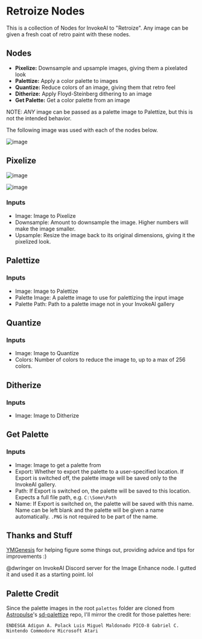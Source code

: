 # Retroize Nodes
This is a collection of Nodes for InvokeAI to "Retroize". Any image can be given a fresh coat of retro paint with these nodes.

## Nodes
- **Pixelize:** Downsample and upsample images, giving them a pixelated look
- **Palettize:** Apply a color palette to images
- **Quantize:** Reduce colors of an image, giving them that retro feel
- **Ditherize:** Apply Floyd-Steinberg dithering to an image
- **Get Palette:** Get a color palette from an image

NOTE: *ANY* image can be passed as a palette image to Palettize, but this is not the intended behavior.

The following image was used with each of the nodes below.

![image](https://github.com/Ar7ific1al/invokeai-retroizeinode/assets/2306586/c784e438-8c84-4414-8c7d-2cad62a38f89)


## Pixelize
![image](https://github.com/Ar7ific1al/invokeai-retroizeinode/assets/2306586/d18be520-b871-457a-a856-d3ed92084538)

![image](https://github.com/Ar7ific1al/invokeai-retroizeinode/assets/2306586/f8238901-1ffe-4f70-8492-60dc7e28647c)

### Inputs
- Image: Image to Pixelize
- Downsample: Amount to downsample the image. Higher numbers will make the image smaller.
- Upsample: Resize the image back to its original dimensions, giving it the pixelized look.

## Palettize


### Inputs
- Image: Image to Palettize
- Palette Image: A palette image to use for palettizing the input image
- Palette Path: Path to a palette image not in your InvokeAI gallery

## Quantize


### Inputs
- Image: Image to Quantize
- Colors: Number of colors to reduce the image to, up to a max of 256 colors.

## Ditherize


### Inputs
- Image: Image to Ditherize

## Get Palette


### Inputs
- Image: Image to get a palette from
- Export: Whether to export the palette to a user-specified location. If Export is switched off, the palette image will be saved only to the InvokeAI gallery.
- Path: If Export is switched on, the palette will be saved to this location. Expects a full file path, e.g. `C:\Some\Path`
- Name: If Export is switched on, the palette will be saved with this name. Name can be left blank and the palette will be given a name automatically. `.PNG` is not required to be part of the name.


## Thanks and Stuff
[YMGenesis](https://github.com/ymgenesis) for helping figure some things out, providing advice and tips for improvements :)


@dwringer on InvokeAI Discord server for the Image Enhance node. I gutted it and used it as a starting point. lol

## Palette Credit
Since the palette images in the root `palettes` folder are cloned from [Astropulse](https://github.com/Astropulse)'s [sd-palettize](https://github.com/Astropulse/sd-palettize/tree/main) repo, I'll mirror the credit for those palettes here:

`ENDESGA Adigun A. Polack Luis Miguel Maldonado PICO-8 Gabriel C. Nintendo Commodore Microsoft Atari`
